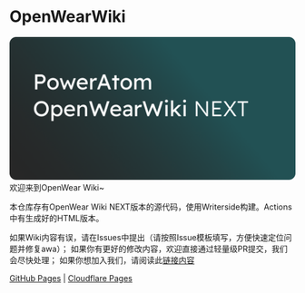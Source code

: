 # OpenWearWiki
![](./banner_large.png)
欢迎来到OpenWear Wiki~

本仓库存有OpenWear Wiki NEXT版本的源代码，使用Writerside构建。Actions中有生成好的HTML版本。

如果Wiki内容有误，请在Issues中提出（请按照Issue模板填写，方便快速定位问题并修复awa）；
如果你有更好的修改内容，欢迎直接通过轻量级PR提交，我们会尽快处理；
如果你想加入我们，请阅读此[链接内容](https://www.projcora.club/OpenWearWiki/readme-new.html#readme-connect)

[GitHub Pages](https://www.projcora.club/OpenWearWiki) | [Cloudflare Pages](https://oww.projcora.club)